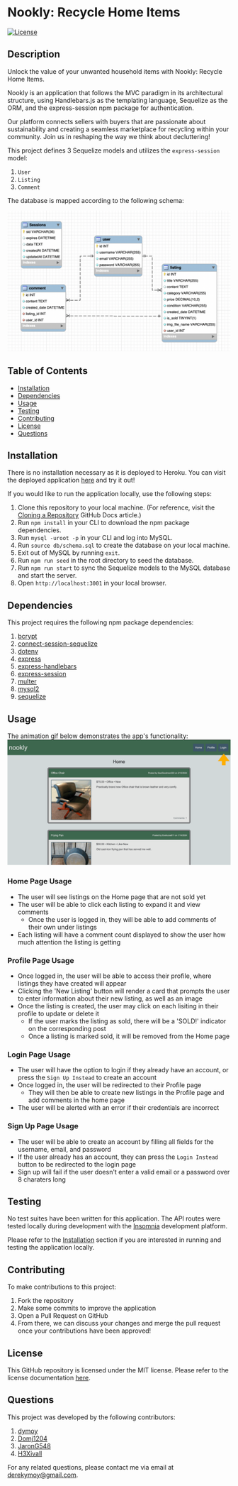 # Nookly: Recycle Home Items 
[![License](https://img.shields.io/badge/License-MIT-yellow.svg)](https://opensource.org/licenses/MIT)

## Description 

Unlock the value of your unwanted household items with Nookly: Recycle Home Items.  

Nookly is an application that follows the MVC paradigm in its architectural structure, using Handlebars.js as the templating language, Sequelize as the ORM, and the express-session npm package for authentication. 

Our platform connects sellers with buyers that are passionate about sustainability and creating a seamless marketplace for recycling within your community. Join us in reshaping the way we think about decluttering!

This project defines 3 Sequelize models and utilizes the `express-session` model: 
1. `User`
2. `Listing`
3. `Comment`

The database is mapped according to the following schema:  

![Image of Schema Architecture](./assets/docs/nookly_schema_architecture.png)


## Table of Contents 
- [Installation](#installation)
- [Dependencies](#dependencies)
- [Usage](#usage)
- [Testing](#testing)
- [Contributing](#contributing)
- [License](#license)
- [Questions](#questions)
  
## Installation 

There is no installation necessary as it is deployed to Heroku. You can visit the deployed application [here](https://dymoy-nookly-ba5930951a44.herokuapp.com/) and try it out! 

If you would like to run the application locally, use the following steps:
1. Clone this repository to your local machine. (For reference, visit the [Cloning a Repository](https://docs.github.com/en/repositories/creating-and-managing-repositories/cloning-a-repository) GitHub Docs article.)
2. Run `npm install` in your CLI to download the npm package dependencies. 
3. Run `mysql -uroot -p` in your CLI and log into MySQL.
4. Run `source db/schema.sql` to create the database on your local machine.
5. Exit out of MySQL by running `exit`.
6. Run `npm run seed` in the root directory to seed the database.
7. Run `npm run start` to sync the Sequelize models to the MySQL database and start the server.
8. Open `http://localhost:3001` in your local browser. 
  
## Dependencies
This project requires the following npm package dependencies:
1. [bcrypt](https://www.npmjs.com/package/bcrypt)
2. [connect-session-sequelize](https://www.npmjs.com/package/connect-session-sequelize)
3. [dotenv](https://www.npmjs.com/package/dotenv)
4. [express](https://www.npmjs.com/package/express)
5. [express-handlebars](https://www.npmjs.com/package/express-handlebars)
6. [express-session](https://www.npmjs.com/package/express-session)
7. [multer](https://www.npmjs.com/package/multer?activeTab=readme)
8. [mysql2](https://www.npmjs.com/package/mysql2)
9. [sequelize](https://www.npmjs.com/package/sequelize)

## Usage 

The animation gif below demonstrates the app's functionality:  
![Animation Gif of app functionality](./assets/docs/nookly_usage.gif)  

### Home Page Usage
- The user will see listings on the Home page that are not sold yet 
- The user will be able to click each listing to expand it and view comments 
    - Once the user is logged in, they will be able to add comments of their own under listings 
- Each listing will have a comment count displayed to show the user how much attention the listing is getting

### Profile Page Usage 
- Once logged in, the user will be able to access their profile, where listings they have created will appear 
- Clicking the 'New Listing' button will render a card that prompts the user to enter information about their new listing, as well as an image 
- Once the listing is created, the user may click on each lisiting in their profile to update or delete it 
    - If the user marks the listing as sold, there will be a 'SOLD!' indicator on the corresponding post 
    - Once a listing is marked sold, it will be removed from the Home page

### Login Page Usage 
- The user will have the option to login if they already have an account, or press the `Sign Up Instead` to create an account
- Once logged in, the user will be redirected to their Profile page
    - They will then be able to create new listings in the Profile page and add comments in the home page
- The user will be alerted with an error if their credentials are incorrect 

### Sign Up Page Usage
- The user will be able to create an account by filling all fields for the username, email, and password
- If the user already has an account, they can press the `Login Instead` button to be redirected to the login page
- Sign up will fail if the user doesn't enter a valid email or a password over 8 charaters long

## Testing 
No test suites have been written for this application. The API routes were tested locally during development with the [Insomnia](https://docs.insomnia.rest/) development platform.  

Please refer to the [Installation](#installation) section if you are interested in running and testing the application locally.

## Contributing
To make contributions to this project:  
1. Fork the repository  
2. Make some commits to improve the application
3. Open a Pull Request on GitHub
4. From there, we can discuss your changes and merge the pull request once your contributions have been approved!

## License 
This GitHub repository is licensed under the MIT license. Please refer to the license documentation [here](https://opensource.org/licenses/MIT).
  
## Questions
This project was developed by the following contributors: 
1. [dymoy](https://github.com/dymoy)
2. [Domj1204](https://github.com/Domj1204)
3. [JaronG548](https://github.com/JaronG548)
2. [H3Xivall](https://github.com/H3Xivall)

For any related questions, please contact me via email at <derekymoy@gmail.com>.